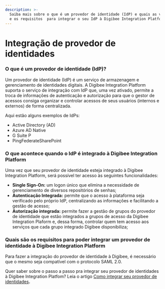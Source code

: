 ```yaml
---
description: >-
  Saiba mais sobre o que é um provedor de identidade (IdP) e quais as vantagens
  e os requisitos  para integrar o seu IdP à Digibee Integration Platform.
---
```


# Integração de provedor de identidades

### O que é um provedor de identidade (IdP)?

Um provedor de identidade (IdP) é um serviço de armazenagem e gerenciamento de identidades digitais. A Digibee Integration Platform suporta o serviço de integração com IdP que, uma vez ativado, permite a troca de informações de autenticação e autorização para que o gestor de acessos consiga organizar e controlar acessos de seus usuários (internos e externos) de forma centralizada.

Aqui estão alguns exemplos de IdPs:&#x20;

* Active Directory (AD)&#x20;
* Azure AD Native&#x20;
* G Suite P
* PingFederateSharePoint

### **O que acontece quando o IdP é integrado à Digibee Integration Platform**

Uma vez que seu provedor de identidade esteja integrado à Digibee Integration Platform, será possível ter acesso às seguintes funcionalidades:

* **Single Sign-On:** um logon único que elimina a necessidade de gerenciamento de diversos repositórios de senhas;&#x20;
* **Autenticação Integrada:** permite que o acesso à plataforma seja verificado pelo próprio IdP, centralizando as informações e facilitando a gestão de acesso;
* **Autorização integrada:** permite fazer a gestão de grupos do provedor de identidade que estão integrados a grupos de acesso da Digibee Integration Plaform e, dessa forma, controlar quem tem acesso aos serviços que cada grupo integrado Digibee disponibiliza;

### **Quais são os requisitos para poder integrar um provedor de identidade à Digibee Integration Platform**

Para fazer a integração do provedor de identidade à Digibee, é necessário que o mesmo seja compatível com o protocolo SAML 2.0.



Quer saber sobre o passo a passo pra integrar seu provedor de identidades à Digibee Integration Platfom? Leia o artigo [Como integrar seu provedor de identidades](como-integrar-seu-provedor-de-identidades.md)**.**
